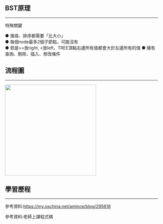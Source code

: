 ## BST原理
-------------------------
特殊關鍵

● 搜尋、排序都需要「比大小」                                                                
● 每個node最多2個子節點，可能沒有                                                                    
● 若是>=放right, <放left，TREE頂點右邊所有值都會大於左邊所有的值
● 擁有查詢、刪除、插入、修改條件



## 流程圖
-------------------------
<img src="https://github.com/weberliao/Data-structure-and-Algorithm/blob/README.md/89786.jpg" height='300' weight='150'>


## 學習歷程
-------------------------






參考資料:https://my.oschina.net/amince/blog/295618

參考資料:老師上課程式碼

